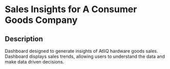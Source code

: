 # Sales Insights for A Consumer Goods Company

## Description
Dashboard designed to generate insights of AtliQ hardware goods sales. Dashboard displays sales trends, allowing users to understand the data and make data driven decisions.
